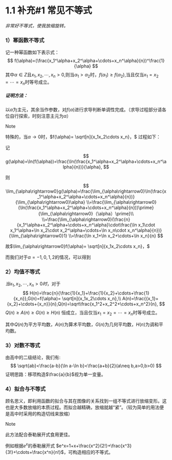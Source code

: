 # 1.1 补充#1  常见不等式

*非常好不等式，使我放缩旋转。*

### 1）幂函数不等式

  记一种幂函数如下表示式：
$$
f(\alpha)=(\frac{x_1^\alpha+x_2^\alpha+\cdots+x_n^\alpha}{n})^\frac{1}{\alpha}
$$
  其中$\alpha\in Z$且$x_1,x_2,\cdots,x_n>0$,则当$\alpha_1>\alpha_2$时，$f(\alpha_1)\geq f(\alpha_2)$,当且仅当$x_1=x_2=\cdots=x_n$时等号成立。

##### 证明方法： 

  以$\alpha$为主元，其余当作参数，对$f(\alpha)$进行求导判断单调性完成。（求导过程部分请各位自行探索，时刻注意主元为$\alpha$）

> [!NOTE]
>
> 特殊的，当$\alpha\rightarrow0$时，$f(\alpha)= \sqrt[n]{x_1x_2\cdots x_n}，$ 过程如下：
>
> 记
> $$
> g(\alpha)=\ln(f(\alpha))=\frac{\ln(\frac{x_1^\alpha+x_2^\alpha+\cdots+x_n^\alpha}{n})}{\alpha},
> $$
>
> 则
> $$
> \lim_{\alpha\rightarrow0}g(\alpha)=\frac{\lim_{\alpha\rightarrow0}\ln(\frac{x_1^\alpha+x_2^\alpha+\cdots+x_n^\alpha}{n})}{\lim_{\alpha\rightarrow0}\alpha}
> \\=\frac{\lim_{\alpha\rightarrow0}(\ln(\frac{x_1^\alpha+x_2^\alpha+\cdots+x_n^\alpha}{n}))\prime}{\lim_{\alpha\rightarrow0}（\alpha）\prime}\\
> \\=\frac{\lim_{\alpha\rightarrow0}(\frac{n}{x_1^\alpha+x_2^\alpha+\cdots+x_n^\alpha}\cdot\frac{\ln x_1\cdot x_1^\alpha+\ln x_2\cdot x_2^\alpha+\cdots+\ln x_n\cdot x_n^\alpha}{n})}{\lim_{\alpha\rightarrow0}1}
> \\=\frac{\ln x_1+\ln x_2+\cdots+\ln x_n}{n}
> $$
>
> 故$\lim_{\alpha\rightarrow0}f(\alpha)= \sqrt[n]{x_1x_2\cdots x_n}，$



  而我们对于$\alpha=-1,0,1,2$的情况，可以得到



### 2）均值不等式

$当x_1,x_2,\cdots,x_n>0时$，对于
$$
H(n)=\frac{n}{\frac{1}{x_1}+\frac{1}{x_2}+\cdots+\frac{1}{x_n}},G(n)=f(\alpha)= \sqrt[n]{x_1x_2\cdots x_n},\\
A(n)=\frac{{x_1}+{x_2}+\cdots+{x_n}}{n},Q(n)=\sqrt\frac{x_1^2+x_2^2+\cdots+x_n^2}{n},
$$
$Q(n) \geq A(n)\geq G(n) \geq H(n)$ 恒成立，当且仅当$x_1=x_2=\cdots=x_n$时等号成立。

其中$Q(n)$为平方平均数，$A(n)$为算术平均数，$G(n)$为几何平均数，$H(n)$为调和平均数。



### 3）对数不等式

由高中的二级结论，我们有:
$$
\sqrt{ab}<\frac{a-b}{\ln a-\ln b}<\frac{a+b}{2}(a\neq b,a>0,b>0)
$$
证明思路：移项构造$\frac{a}{b}$视为单一变量。



### 4）拟合与不等式

顾名思义，即利用函数的拟合与其在图像的关系找到一组不等式进行放缩变形。这也是大多数放缩的本质过程。而拟合越精确，放缩就越“紧”。（较为简单的用法便是高中时采用的构造切线来放缩）

> [!NOTE]
>
> 此方法配合泰勒展开式食用更佳。
>
> 例如根据$e^x$的泰勒展开式 $e^x=1+x+\frac{x^2}{2!}+\frac{x^3}{3!}+\cdots+\frac{x^n}{n!}$，可构造相应的不等式。



